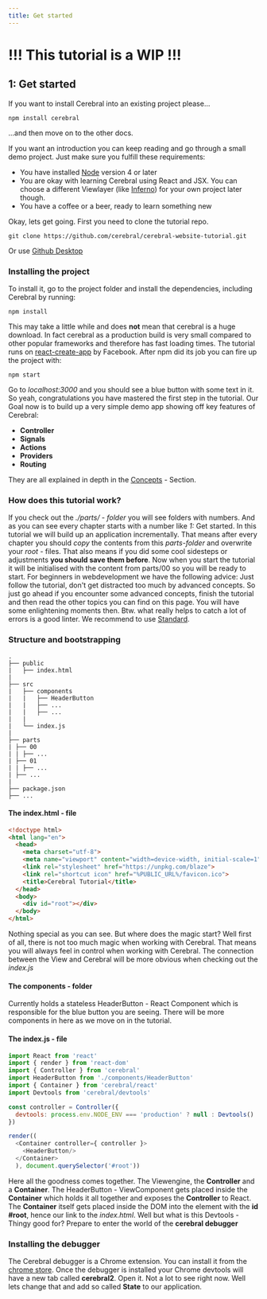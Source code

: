 ```yaml
---
title: Get started 
---
```

# !!! This tutorial is a WIP !!!
 
## 1: Get started 

If you want to install Cerebral into an existing project please...

`npm install cerebral`

...and then move on to the other docs.

If you want an introduction you can keep reading and go through a small demo project. Just make sure you fulfill these requirements:

* You have installed [Node](https://nodejs.org/en/) version 4 or later
* You are okay with learning Cerebral using React and JSX. You can choose a different Viewlayer (like [Inferno](http://infernojs.org//)) for your own project later though. 
* You have a coffee or a beer, ready to learn something new

Okay, lets get going. First you need to clone the tutorial repo.

`git clone https://github.com/cerebral/cerebral-website-tutorial.git`

Or use [Github Desktop](https://desktop.github.com/)

### Installing the project
To install it, go to the project folder and install the dependencies, including Cerebral by running:

`npm install`

This may take a little while and does **not** mean that cerebral is a huge download. In fact cerebral as a production build is very small compared to other popular frameworks and therefore has fast loading times. The tutorial runs on [react-create-app](https://facebook.github.io/react/blog/2016/07/22/create-apps-with-no-configuration.html) by Facebook.
After npm did its job you can fire up the project with:

`npm start`

Go to *localhost:3000* and you should see a blue button with some text in it.
So yeah, congratulations you have mastered the first step in the tutorial.
Our Goal now is to build up a very simple demo app showing off key features of Cerebral:

- **Controller**
- **Signals**
- **Actions**
- **Providers**
- **Routing**

They are all explained in depth in the [Concepts](../concepts/01_the-architecture.html) - Section.

### How does this tutorial work?
If you check out the *./parts/ - folder*  you will see folders with numbers.
And as you can see every chapter starts with a number like *1:* Get started.
In this tutorial we will build up an application incrementally. That means after every chapter you should *copy* the contents from this *parts-folder* and overwrite your *root* - files. That also means if you did some cool sidesteps or adjustments **you should save them before**.
Now when you start the tutorial it will be initialised with the content from parts/00 so you will be ready to start.
For beginners in webdevelopment we have the following advice: Just follow the tutorial, don't get distracted too much by advanced concepts. So just go ahead if you encounter some advanced concepts, finish the tutorial and then read the other topics you can find on this page. You will have some enlightening moments then. Btw. what really helps to catch a lot of errors is a good linter. We recommend to use [Standard](http://standardjs.com/).




### Structure and bootstrapping

```
.
├── public
|	├── index.html
|   
├── src
|	├── components
|	|	├── HeaderButton
|	|	├── ...
|	|	├── ...		
|	|
|	└── index.js
|
├── parts
| ├── 00
| | ├── ...
| ├── 01
| | ├── ...
| ├── ...
|
├── package.json
├── ...
```

#### The index.html - file
```html
<!doctype html>
<html lang="en">
  <head>
    <meta charset="utf-8">
    <meta name="viewport" content="width=device-width, initial-scale=1">
    <link rel="stylesheet" href="https://unpkg.com/blaze">
    <link rel="shortcut icon" href="%PUBLIC_URL%/favicon.ico">
    <title>Cerebral Tutorial</title>
  </head>
  <body>
    <div id="root"></div>
  </body>
</html>

```
Nothing special as you can see. But where does the magic start? Well first of all, there is not too much magic when working with Cerebral. That means you will always feel in control when working with Cerebral. The connection between the View and Cerebral will be more obvious when checking out the *index.js*

#### The components - folder
Currently holds a stateless HeaderButton - React Component which is responsible for the blue button you are seeing. 
There will be more components in here as we move on in the tutorial.


#### The index.js - file
```js
import React from 'react'
import { render } from 'react-dom'
import { Controller } from 'cerebral'
import HeaderButton from './components/HeaderButton'
import { Container } from 'cerebral/react'
import Devtools from 'cerebral/devtools'

const controller = Controller({
  devtools: process.env.NODE_ENV === 'production' ? null : Devtools()
})

render((
  <Container controller={ controller }>
    <HeaderButton/>
  </Container>
  ), document.querySelector('#root'))
```
Here all the goodness comes together. The Viewengine, the **Controller** and a **Container**. The HeaderButton - ViewComponent gets placed inside the **Container** which holds it all together and exposes the **Controller** to React. The **Container** itself gets placed inside the DOM into the element with the **id #root**, hence our link to the *index.html*.
Well but what is this Devtools - Thingy good for?
Prepare to enter the world of the **cerebral debugger**


### Installing the debugger
The Cerebral debugger is a Chrome extension. You can install it from the [chrome store](https://chrome.google.com/webstore/detail/cerebral-debugger/ddefoknoniaeoikpgneklcbjlipfedbb). Once the debugger is installed your Chrome devtools will have a new tab called **cerebral2**. Open it.
Not a lot to see right now. Well lets change that and add so called **State** to our application.

